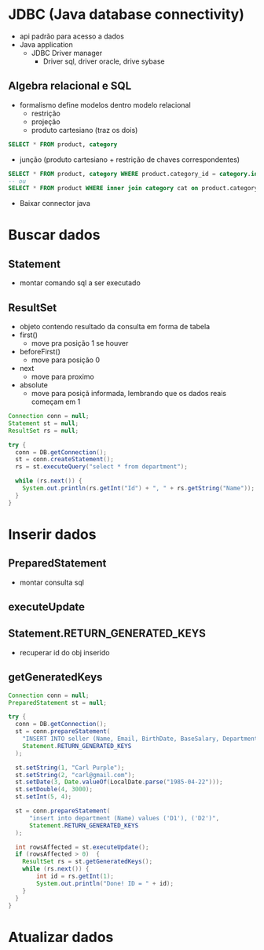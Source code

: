 # JDBC (Java database connectivity) 
- api padrão para acesso a dados
- Java application
  - JDBC Driver manager
    - Driver sql, driver oracle, drive sybase

## Algebra relacional e SQL
- formalismo define modelos dentro modelo relacional
  - restrição
  - projeção
  - produto cartesiano (traz os dois)
```sql
SELECT * FROM product, category
```
  - junção (produto cartesiano + restrição de chaves correspondentes)
```sql
SELECT * FROM product, category WHERE product.category_id = category.id
-- ou
SELECT * FROM product WHERE inner join category cat on product.category_id = cat.id
```
- Baixar connector java

# Buscar dados
## Statement
- montar comando sql a ser executado
## ResultSet
- objeto contendo resultado da consulta em forma de tabela
- first() 
  - move pra posição 1 se houver
- beforeFirst()
  - move para posição 0
- next
  - move para proximo
- absolute 
  - move para posiçã informada, lembrando que os dados reais começam em 1

```java
Connection conn = null;
Statement st = null;
ResultSet rs = null;

try {
  conn = DB.getConnection();
  st = conn.createStatement();
  rs = st.executeQuery("select * from department");

  while (rs.next()) {
    System.out.println(rs.getInt("Id") + ", " + rs.getString("Name"));
  }
}
```
# Inserir dados
## PreparedStatement
- montar consulta sql 

## executeUpdate
## Statement.RETURN_GENERATED_KEYS
- recuperar id do obj inserido
## getGeneratedKeys
```java
Connection conn = null;
PreparedStatement st = null;

try {
  conn = DB.getConnection();
  st = conn.prepareStatement(
    "INSERT INTO seller (Name, Email, BirthDate, BaseSalary, DepartmentId) VALUES (?, ?, ?, ?, ?)",
    Statement.RETURN_GENERATED_KEYS
  );

  st.setString(1, "Carl Purple");
  st.setString(2, "carl@gmail.com");
  st.setDate(3, Date.valueOf(LocalDate.parse("1985-04-22")));
  st.setDouble(4, 3000);
  st.setInt(5, 4);

  st = conn.prepareStatement(
      "insert into department (Name) values ('D1'), ('D2')",
      Statement.RETURN_GENERATED_KEYS
  );

  int rowsAffected = st.executeUpdate(); 
  if (rowsAffected > 0)  {
    ResultSet rs = st.getGeneratedKeys();
    while (rs.next()) {
        int id = rs.getInt(1);
        System.out.println("Done! ID = " + id);
    }
  }
}
```

# Atualizar dados